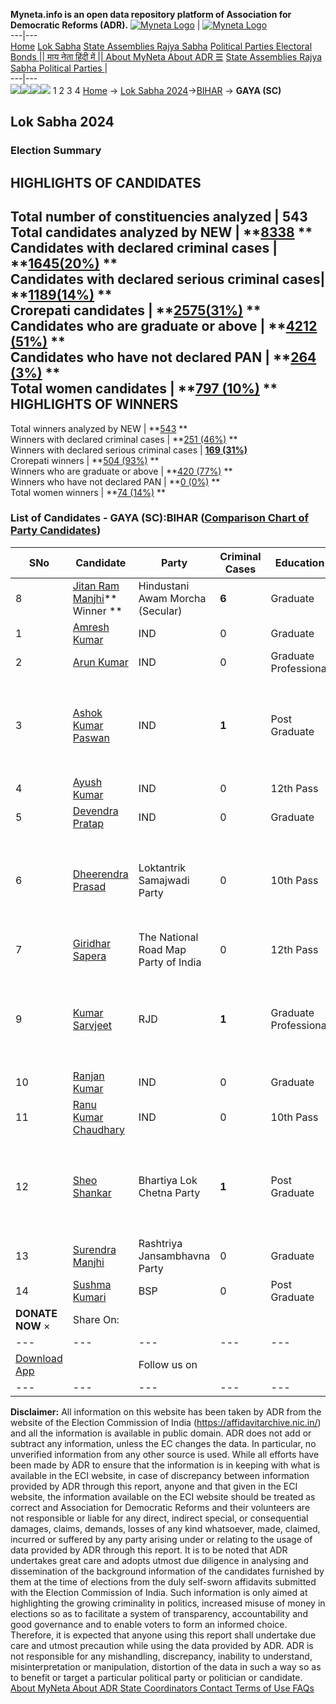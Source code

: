 **Myneta.info is an open data repository platform of Association for Democratic Reforms (ADR).**
[![Myneta Logo](https://www.myneta.info/lib/img/myneta-logo.png)](https://www.myneta.info/) | [![Myneta Logo](https://www.myneta.info/lib/img/adr-logo.png)](https://adrindia.org)  
---|---  
[Home](https://www.myneta.info/) [Lok Sabha](https://www.myneta.info/#ls "Lok Sabha") [ State Assemblies ](https://www.myneta.info/#sa "State Assemblies") [Rajya Sabha](https://www.myneta.info/#rs "Rajya Sabha") [Political Parties ](https://www.myneta.info/party "Political Parties") [ Electoral Bonds ](https://www.myneta.info/electoral_bonds "Electoral Bonds") [ || माय नेता हिंदी में || ](https://translate.google.co.in/translate?prev=hp&hl=en&js=y&u=www.myneta.info&sl=en&tl=hi&history_state0=) [ About MyNeta ](https://adrindia.org/content/about-myneta) [ About ADR ](https://adrindia.org/about-adr/who-we-are) [☰](javascript:void\(0\))
[ State Assemblies ](https://www.myneta.info/#sa "State Assemblies") [ Rajya Sabha ](https://www.myneta.info/#rs "Rajya Sabha") [ Political Parties ](https://www.myneta.info/party "Political Parties")
|   
---|---  
![](https://www.myneta.info/lib/img/banner/banner-1.png)![](https://www.myneta.info/lib/img/banner/banner-2.png)![](https://www.myneta.info/lib/img/banner/banner-3.png)![](https://www.myneta.info/lib/img/banner/banner-4.png)
1  2  3  4 
[Home](https://www.myneta.info/) → [Lok Sabha 2024](https://www.myneta.info/LokSabha2024/)→[BIHAR](https://www.myneta.info/LokSabha2024/index.php?action=show_constituencies&state_id=5) → **GAYA (SC)**
### 
## Lok Sabha 2024
###  Election Summary 
HIGHLIGHTS OF CANDIDATES  
---  
Total number of constituencies analyzed |  543   
Total candidates analyzed by NEW | **[8338](https://www.myneta.info/LokSabha2024/index.php?action=summary&subAction=candidates_analyzed&sort=candidate#summary) **  
Candidates with declared criminal cases | **[1645(20%)](https://www.myneta.info/LokSabha2024/index.php?action=summary&subAction=crime&sort=candidate#summary) **  
Candidates with declared serious criminal cases| **[1189(14%)](https://www.myneta.info/LokSabha2024/index.php?action=summary&subAction=serious_crime&sort=candidate#summary) **  
Crorepati candidates | **[2575(31%)](https://www.myneta.info/LokSabha2024/index.php?action=summary&subAction=crorepati&sort=candidate#summary) **  
Candidates who are graduate or above | **[4212 (51%)](https://www.myneta.info/LokSabha2024/index.php?action=summary&subAction=education&sort=candidate#summary) **  
Candidates who have not declared PAN | **[264 (3%)](https://www.myneta.info/LokSabha2024/index.php?action=summary&subAction=without_pan&sort=candidate#summary) **  
Total women candidates | **[797 (10%)](https://www.myneta.info/LokSabha2024/index.php?action=summary&subAction=women_candidate&sort=candidate#summary) **  
HIGHLIGHTS OF WINNERS  
---  
Total winners analyzed by NEW | **[543](https://www.myneta.info/LokSabha2024/index.php?action=summary&subAction=winner_analyzed&sort=candidate#summary) **  
Winners with declared criminal cases | **[251 (46%)](https://www.myneta.info/LokSabha2024/index.php?action=summary&subAction=winner_crime&sort=candidate#summary) **  
Winners with declared serious criminal cases | **[169 (31%)](https://www.myneta.info/LokSabha2024/index.php?action=summary&subAction=winner_serious_crime&sort=candidate#summary)**  
Crorepati winners | **[504 (93%)](https://www.myneta.info/LokSabha2024/index.php?action=summary&subAction=winner_crorepati&sort=candidate#summary) **  
Winners who are graduate or above | **[420 (77%)](https://www.myneta.info/LokSabha2024/index.php?action=summary&subAction=winner_education&sort=candidate#summary) **  
Winners who have not declared PAN | **[0 (0%)](https://www.myneta.info/LokSabha2024/index.php?action=summary&subAction=winner_without_pan&sort=candidate#summary) **  
Total women winners | **[74 (14%)](https://www.myneta.info/LokSabha2024/index.php?action=summary&subAction=winner_women&sort=candidate#summary) **  
### List of Candidates - GAYA (SC):BIHAR ([Comparison Chart of Party Candidates](https://www.myneta.info/LokSabha2024/comparisonchart.php?constituency_id=46))
SNo | Candidate| Party| Criminal Cases| Education| Age| Total Assets| Liabilities  
---|---|---|---|---|---|---|---  
8  | [Jitan Ram Manjhi](https://www.myneta.info/LokSabha2024/candidate.php?candidate_id=1678)** Winner ** | Hindustani Awam Morcha (Secular) | **6** | Graduate| 78 | Rs 30,20,578 ~ 30 Lacs+ | Rs 0 ~   
1  | [Amresh Kumar](https://www.myneta.info/LokSabha2024/candidate.php?candidate_id=1668) | IND | 0 | Graduate| 37 | Rs 31,92,000 ~ 31 Lacs+ | Rs 0 ~   
2  | [Arun Kumar](https://www.myneta.info/LokSabha2024/candidate.php?candidate_id=37) | IND | 0 | Graduate Professional| 60 | Rs 1,30,20,000 ~ 1 Crore+ | Rs 0 ~   
3  | [Ashok Kumar Paswan](https://www.myneta.info/LokSabha2024/candidate.php?candidate_id=1669) | IND | **1** | Post Graduate| 44 | ![](https://myneta.info/image_v2.php?myneta_folder=LokSabha2024&candidate_id=1669&col=ta) | ![](https://myneta.info/image_v2.php?myneta_folder=LokSabha2024&candidate_id=1669&col=lia)  
4  | [Ayush Kumar](https://www.myneta.info/LokSabha2024/candidate.php?candidate_id=1675) | IND | 0 | 12th Pass| 25 | Rs 3,52,000 ~ 3 Lacs+ | Rs 0 ~   
5  | [Devendra Pratap](https://www.myneta.info/LokSabha2024/candidate.php?candidate_id=1671) | IND | 0 | Graduate| 51 | Rs 2,41,29,716 ~ 2 Crore+ | Rs 0 ~   
6  | [Dheerendra Prasad](https://www.myneta.info/LokSabha2024/candidate.php?candidate_id=1666) | Loktantrik Samajwadi Party | 0 | 10th Pass| 66 | ![](https://myneta.info/image_v2.php?myneta_folder=LokSabha2024&candidate_id=1666&col=ta) | ![](https://myneta.info/image_v2.php?myneta_folder=LokSabha2024&candidate_id=1666&col=lia)  
7  | [Giridhar Sapera](https://www.myneta.info/LokSabha2024/candidate.php?candidate_id=1676) | The National Road Map Party of India | 0 | 12th Pass| 43 | Rs 86,19,570 ~ 86 Lacs+ | Rs 0 ~   
9  | [Kumar Sarvjeet](https://www.myneta.info/LokSabha2024/candidate.php?candidate_id=1677) | RJD | **1** | Graduate Professional| 48 | ![](https://myneta.info/image_v2.php?myneta_folder=LokSabha2024&candidate_id=1677&col=ta) | ![](https://myneta.info/image_v2.php?myneta_folder=LokSabha2024&candidate_id=1677&col=lia)  
10  | [Ranjan Kumar](https://www.myneta.info/LokSabha2024/candidate.php?candidate_id=1670) | IND | 0 | Graduate| 28 | Rs 61,07,000 ~ 61 Lacs+ | Rs 0 ~   
11  | [Ranu Kumar Chaudhary](https://www.myneta.info/LokSabha2024/candidate.php?candidate_id=1679) | IND | 0 | 10th Pass| 26 | Rs 3,25,000 ~ 3 Lacs+ | Rs 0 ~   
12  | [Sheo Shankar](https://www.myneta.info/LokSabha2024/candidate.php?candidate_id=1667) | Bhartiya Lok Chetna Party | **1** | Post Graduate| 66 | ![](https://myneta.info/image_v2.php?myneta_folder=LokSabha2024&candidate_id=1667&col=ta) | ![](https://myneta.info/image_v2.php?myneta_folder=LokSabha2024&candidate_id=1667&col=lia)  
13  | [Surendra Manjhi](https://www.myneta.info/LokSabha2024/candidate.php?candidate_id=1673) | Rashtriya Jansambhavna Party | 0 | Graduate| 42 | Rs 6,33,333 ~ 6 Lacs+ | Rs 0 ~   
14  | [Sushma Kumari](https://www.myneta.info/LokSabha2024/candidate.php?candidate_id=1674) | BSP | 0 | Post Graduate| 33 | Rs 11,76,000 ~ 11 Lacs+ | Rs 6,00,000 ~ 6 Lacs+  
|  **DONATE NOW** × |  Share On:  | [](https://api.whatsapp.com/send?text=https%3A%2F%2Fmyneta.info%2Fpunjab2022%2Findex.php%3Faction%3Dshow_constituencies%26state_id%3D19) | [](https://www.facebook.com/sharer/sharer.php?u=https%3A%2F%2Fmyneta.info%2Fpunjab2022%2Findex.php%3Faction%3Dshow_constituencies%26state_id%3D19) | [](https://twitter.com/share?url=https%3A%2F%2Fmyneta.info%2Fpunjab2022%2Findex.php%3Faction%3Dshow_constituencies%26state_id%3D19)  
---|---|---|---|---  
| [ Download App ](https://play.google.com/store/apps/details?id=com.webrosoft.myneta1&pcampaignid=pcampaignidMKT-Other-global-all-co-prtnr-py-PartBadge-Mar2515-1) | [](https://play.google.com/store/apps/details?id=com.webrosoft.myneta1&pcampaignid=pcampaignidMKT-Other-global-all-co-prtnr-py-PartBadge-Mar2515-1) |  Follow us on  | [](https://www.facebook.com/adrindia.org/) | [](https://twitter.com/adrspeaks) | [](https://groups.google.com/g/national-election-watch?hl=en&pli=1) | [](https://www.instagram.com/adrspeaks/) | [](https://www.youtube.com/user/adrspeaks) | [](https://sharechat.com/profile/adrspeaks)  
---|---|---|---|---|---|---|---|---  
**Disclaimer:** All information on this website has been taken by ADR from the website of the Election Commission of India (https://affidavitarchive.nic.in/) and all the information is available in public domain. ADR does not add or subtract any information, unless the EC changes the data. In particular, no unverified information from any other source is used. While all efforts have been made by ADR to ensure that the information is in keeping with what is available in the ECI website, in case of discrepancy between information provided by ADR through this report, anyone and that given in the ECI website, the information available on the ECI website should be treated as correct and Association for Democratic Reforms and their volunteers are not responsible or liable for any direct, indirect special, or consequential damages, claims, demands, losses of any kind whatsoever, made, claimed, incurred or suffered by any party arising under or relating to the usage of data provided by ADR through this report. It is to be noted that ADR undertakes great care and adopts utmost due diligence in analysing and dissemination of the background information of the candidates furnished by them at the time of elections from the duly self-sworn affidavits submitted with the Election Commission of India. Such information is only aimed at highlighting the growing criminality in politics, increased misuse of money in elections so as to facilitate a system of transparency, accountability and good governance and to enable voters to form an informed choice. Therefore, it is expected that anyone using this report shall undertake due care and utmost precaution while using the data provided by ADR. ADR is not responsible for any mishandling, discrepancy, inability to understand, misinterpretation or manipulation, distortion of the data in such a way so as to benefit or target a particular political party or politician or candidate. 
[ About MyNeta ](https://adrindia.org/content/about-myneta) [ About ADR ](https://adrindia.org/about-adr/who-we-are) [ State Coordinators ](https://adrindia.org/about-adr/state-coordinators) [ Contact ](https://adrindia.org/contact-us) [ Terms of Use ](https://adrindia.org/content/adr-terms-use) [ FAQs ](https://adrindia.org/content/faqs)
